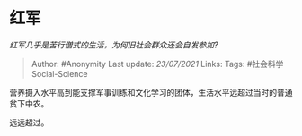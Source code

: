 # 红军
*红军几乎是苦行僧式的生活，为何旧社会群众还会自发参加?*

> Author: #Anonymity
Last update: *23/07/2021* 
Links:
Tags: #社会科学Social-Science 

 
营养摄入水平高到能支撑军事训练和文化学习的团体，生活水平远超过当时的普通贫下中农。

远远超过。



